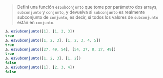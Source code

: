 > Definí una función `esSubconjunto` que tome por parámetro dos arrays, `subconjunto` y `conjunto`, y devuelva si `subconjunto` es realmente subconjunto de `conjunto`, es decir, si todos los valores de `subconjunto` están en `conjunto`.
>
```javascript
ム esSubconjunto([1], [1, 2, 3])
true
ム esSubconjunto([1, 2, 3], [1, 2, 3, 4, 5])
true
ム esSubconjunto([27, 49, 54], [54, 27, 8, 27, 49])
true
ム esSubconjunto([1, 2, 3], [1, 2])
false
ム esSubconjunto([1], [2, 3, 4])
false